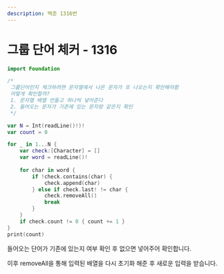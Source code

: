 ```yaml
---
description: 백준 1316번
---
```


# 그룹 단어 체커 - 1316

```swift
import Foundation

/*
 그룹단어인지 체크하려면 문자열에서 나온 문자가 또 나오는지 확인해야함
 어떻게 확인할까?
 1. 문자열 배열 만들고 하나씩 넣어준다
 2. 들어오는 문자가 기존에 있는 문자랑 같은지 확인
 */

var N = Int(readLine()!)!
var count = 0

for _ in 1...N {
    var check:[Character] = []
    var word = readLine()!
    
    for char in word {
        if !check.contains(char) {
            check.append(char)
        } else if check.last! != char {
            check.removeAll()
            break
        }
    }
    if check.count != 0 { count += 1 }
}
print(count)

```

들어오는 단어가 기존에 있는지 여부 확인 후 없으면 넣어주어 확인합니다.

이후 removeAll을 통해 입력된 배열을 다시 초기화 해준 후 새로운 입력을 받습니다.
